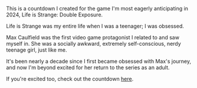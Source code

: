 This is a countdown I created for the game I'm most eagerly anticipating in 2024, Life is Strange: Double Exposure.

Life is Strange was my entire life when I was a teenager; I was obsessed. 

Max Caulfield was the first video game protagonist I related to and saw myself in. She was a socially awkward, extremely self-conscious, nerdy teenage girl, just like me. 

It's been nearly a decade since I first became obsessed with Max's journey, and now I'm beyond excited for her return to the series as an adult.

If you're excited too, check out the countdown [here](https://danielledonnelly.github.io/double-exposure-countdown/).
